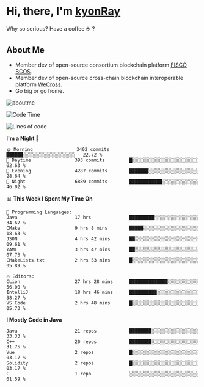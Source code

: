 # Hi, there, I'm [kyonRay](https://kyonRay.github.io)

Why so serious? Have a coffee ☕️ ?

## About Me

- Member dev of open-source consortium blockchain platform [FISCO BCOS](https://github.com/FISCO-BCOS).
- Member dev of open-source cross-chain blockchain interoperable platform [WeCross](https://github.com/WeBankBlockchain/WeCross).
- Go big or go home.

![aboutme](https://github-readme-stats.vercel.app/api?username=kyonRay&count_private=true&show_icons=true)

<!-- ![top-langs](https://github-readme-stats.vercel.app/api/top-langs/?username=kyonRay&layout=compact&hide=shell,html) -->

<!--START_SECTION:waka-->
![Code Time](http://img.shields.io/badge/Code%20Time-78%20hrs%2023%20mins-blue)

![Lines of code](https://img.shields.io/badge/From%20Hello%20World%20I%27ve%20Written-11.9%20million%20lines%20of%20code-blue)

**I'm a Night 🦉** 

```text
🌞 Morning                3402 commits        ██████░░░░░░░░░░░░░░░░░░░   22.72 % 
🌆 Daytime                393 commits         █░░░░░░░░░░░░░░░░░░░░░░░░   02.63 % 
🌃 Evening                4287 commits        ███████░░░░░░░░░░░░░░░░░░   28.64 % 
🌙 Night                  6889 commits        ████████████░░░░░░░░░░░░░   46.02 % 
```


📊 **This Week I Spent My Time On** 

```text
💬 Programming Languages: 
Java                     17 hrs              █████████░░░░░░░░░░░░░░░░   34.67 % 
CMake                    9 hrs 8 mins        █████░░░░░░░░░░░░░░░░░░░░   18.63 % 
JSON                     4 hrs 42 mins       ██░░░░░░░░░░░░░░░░░░░░░░░   09.61 % 
YAML                     3 hrs 47 mins       ██░░░░░░░░░░░░░░░░░░░░░░░   07.73 % 
CMakeLists.txt           2 hrs 53 mins       █░░░░░░░░░░░░░░░░░░░░░░░░   05.89 % 

🔥 Editors: 
CLion                    27 hrs 28 mins      ██████████████░░░░░░░░░░░   56.00 % 
IntelliJ                 18 hrs 46 mins      ██████████░░░░░░░░░░░░░░░   38.27 % 
VS Code                  2 hrs 48 mins       █░░░░░░░░░░░░░░░░░░░░░░░░   05.73 % 
```

**I Mostly Code in Java** 

```text
Java                     21 repos            ████████░░░░░░░░░░░░░░░░░   33.33 % 
C++                      20 repos            ████████░░░░░░░░░░░░░░░░░   31.75 % 
Vue                      2 repos             █░░░░░░░░░░░░░░░░░░░░░░░░   03.17 % 
Solidity                 2 repos             █░░░░░░░░░░░░░░░░░░░░░░░░   03.17 % 
C                        1 repo              ░░░░░░░░░░░░░░░░░░░░░░░░░   01.59 % 
```




<!--END_SECTION:waka-->

